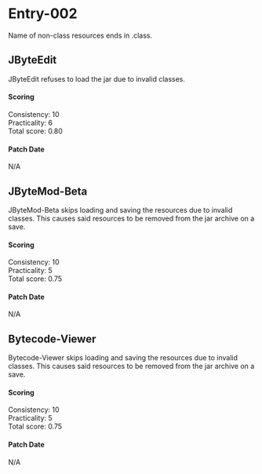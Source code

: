# Entry-002
Name of non-class resources ends in .class.

## JByteEdit
JByteEdit refuses to load the jar due to invalid classes.

#### Scoring
Consistency: 10  
Practicality: 6  
Total score: 0.80  

#### Patch Date
N/A

## JByteMod-Beta
JByteMod-Beta skips loading and saving the resources due to invalid classes. This causes said resources to be removed from the jar archive on a save.

#### Scoring
Consistency: 10  
Practicality: 5  
Total score: 0.75  

#### Patch Date
N/A

## Bytecode-Viewer
Bytecode-Viewer skips loading and saving the resources due to invalid classes. This causes said resources to be removed from the jar archive on a save.

#### Scoring
Consistency: 10  
Practicality: 5  
Total score: 0.75  

#### Patch Date
N/A